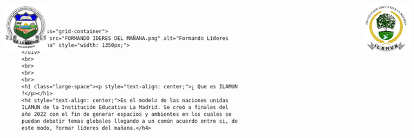 <html lang="es">
    <head>
    <meta charset="UTF-8">
    <meta name="viewport" content="width=device-width, initial-scale=1.0">
    <style>
        body {
            margin: 0;
            font-family: Verdana, Geneva, Tahoma, sans-serif;
        }
        #logoie {
            position: absolute;
            top: 10px;
            left: 10px;
            width: 110px;
        }
        #logo {
            position: absolute;
            top: 10px;
            right: 10px;
            width: 150px;
        }
        .grid-container {
            display: grid;
            place-items: center;
            height: 100vh; /* Centra verticalmente en toda la pantalla */
        }
    </style>
    </head>
<body>
    <img id="logoie" src="I.E.png" alt="Logo IE" style="width: 100px;">
    <img id="logo" src="ILAMUNLOGOSINFONDO.png" alt="Logo ILAMUN" style="width: 110px;">
    
    <div class="grid-container">
        <img src="FORMANDO IDERES DEL MAÑANA.png" alt="Formando Líderes del Mañana" style="width: 1350px;">
    </div>
    <br>
    <br>
    <br>
    <br>
    <h1 class="large-space"><p style="text-align: center;">¿ Que es ILAMUN ?</p></h1>
    <h4 style="text-align: center;">Es el modelo de las naciones unidas ILAMUN de la Institución Educativa La Madrid. Se creó a finales del año 2022 con el fin de generar espacios y ambientes en los cuales se puedan debatir temas globales llegando a un común acuerdo entre si, de este modo, formar líderes del mañana.</h4>
</body>
</html>
